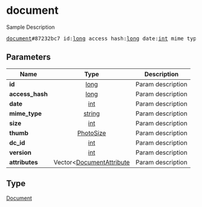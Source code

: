 # document

Sample Description

<pre>
<a href="../constructor/document.md">document</a>#87232bc7 id:<a href="../type/long.md">long</a> access_hash:<a href="../type/long.md">long</a> date:<a href="../type/int.md">int</a> mime_type:<a href="../type/string.md">string</a> size:<a href="../type/int.md">int</a> thumb:<a href="../type/PhotoSize.md">PhotoSize</a> dc_id:<a href="../type/int.md">int</a> version:<a href="../type/int.md">int</a> attributes:Vector&lt;<a href="../type/DocumentAttribute.md">DocumentAttribute</a>&gt; = <a href="../type/Document.md">Document</a>;
</pre>

## Parameters

| Name | Type | Description |
|------|:----:|-------------|
| **id** | [long](../type/long.md) | Param description |
| **access_hash** | [long](../type/long.md) | Param description |
| **date** | [int](../type/int.md) | Param description |
| **mime_type** | [string](../type/string.md) | Param description |
| **size** | [int](../type/int.md) | Param description |
| **thumb** | [PhotoSize](../type/PhotoSize.md) | Param description |
| **dc_id** | [int](../type/int.md) | Param description |
| **version** | [int](../type/int.md) | Param description |
| **attributes** | Vector<[DocumentAttribute](../type/DocumentAttribute.md) | Param description |

## Type

[Document](../type/Document.md)
